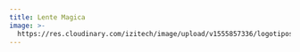 ```yaml
---
title: Lente Magica
image: >-
  https://res.cloudinary.com/izitech/image/upload/v1555857336/logotipos/LenteMagica.png
---
```


